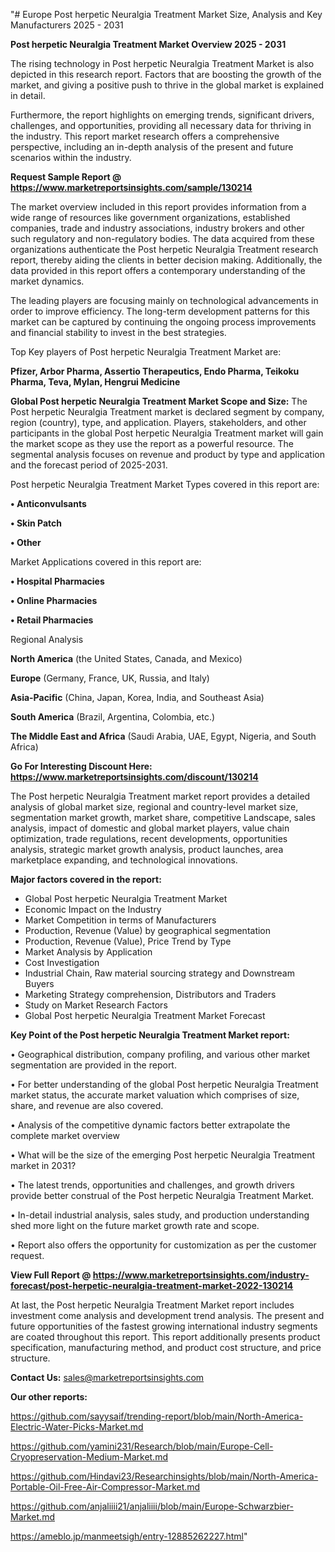 "# Europe Post herpetic Neuralgia Treatment Market Size, Analysis and Key Manufacturers 2025 - 2031

<Strong> Post herpetic Neuralgia Treatment Market Overview 2025 - 2031</strong>

The rising technology in Post herpetic Neuralgia Treatment Market is also depicted in this research report. Factors that are boosting the growth of the market, and giving a positive push to thrive in the global market is explained in detail.

Furthermore, the report highlights on emerging trends, significant drivers, challenges, and opportunities, providing all necessary data for thriving in the industry. This report market research offers a comprehensive perspective, including an in-depth analysis of the present and future scenarios within the industry.

<strong>Request Sample Report @ <a href=https://www.marketreportsinsights.com/sample/130214>https://www.marketreportsinsights.com/sample/130214</a></strong>

The market overview included in this report provides information from a wide range of resources like government organizations, established companies, trade and industry associations, industry brokers and other such regulatory and non-regulatory bodies. The data acquired from these organizations authenticate the Post herpetic Neuralgia Treatment research report, thereby aiding the clients in better decision making. Additionally, the data provided in this report offers a contemporary understanding of the market dynamics.

The leading players are focusing mainly on technological advancements in order to improve efficiency. The long-term development patterns for this market can be captured by continuing the ongoing process improvements and financial stability to invest in the best strategies.

Top Key players of Post herpetic Neuralgia Treatment Market are:

<strong>Pfizer, Arbor Pharma, Assertio Therapeutics, Endo Pharma, Teikoku Pharma, Teva, Mylan, Hengrui Medicine</strong>

<strong><b>Global Post herpetic Neuralgia Treatment Market Scope and Size:</b></strong>
The Post herpetic Neuralgia Treatment market is declared segment by company, region (country), type, and application. Players, stakeholders, and other participants in the global Post herpetic Neuralgia Treatment market will gain the market scope as they use the report as a powerful resource. The segmental analysis focuses on revenue and product by type and application and the forecast period of 2025-2031.

Post herpetic Neuralgia Treatment Market Types covered in this report are:

<strong>• Anticonvulsants

• Skin Patch

• Other</strong>

Market Applications covered in this report are:

<strong>• Hospital Pharmacies

• Online Pharmacies

• Retail Pharmacies</strong> 

Regional Analysis

<strong>North America</strong> (the United States, Canada, and Mexico)

<strong>Europe</strong> (Germany, France, UK, Russia, and Italy)

<strong>Asia-Pacific</strong> (China, Japan, Korea, India, and Southeast Asia)

<strong>South America</strong> (Brazil, Argentina, Colombia, etc.)

<strong>The Middle East and Africa</strong> (Saudi Arabia, UAE, Egypt, Nigeria, and South Africa)

<strong>Go For Interesting Discount Here: <a href=https://www.marketreportsinsights.com/discount/130214>https://www.marketreportsinsights.com/discount/130214</a></strong>

The Post herpetic Neuralgia Treatment market report provides a detailed analysis of global market size, regional and country-level market size, segmentation market growth, market share, competitive Landscape, sales analysis, impact of domestic and global market players, value chain optimization, trade regulations, recent developments, opportunities analysis, strategic market growth analysis, product launches, area marketplace expanding, and technological innovations.

<strong><b>Major factors covered in the report:</b></strong>
<ul>
  <li>Global Post herpetic Neuralgia Treatment Market </li>
  <li>Economic Impact on the Industry</li>
  <li>Market Competition in terms of Manufacturers</li>
  <li>Production, Revenue (Value) by geographical segmentation</li>
  <li>Production, Revenue (Value), Price Trend by Type</li>
  <li>Market Analysis by Application</li>
  <li>Cost Investigation</li>
  <li>Industrial Chain, Raw material sourcing strategy and Downstream Buyers</li>
  <li>Marketing Strategy comprehension, Distributors and Traders</li>
  <li>Study on Market Research Factors</li>
  <li>Global Post herpetic Neuralgia Treatment Market Forecast</li>
</ul>

<strong><b>Key Point of the Post herpetic Neuralgia Treatment Market report:</b></strong>

• Geographical distribution, company profiling, and various other market segmentation are provided in the report.

• For better understanding of the global Post herpetic Neuralgia Treatment market status, the accurate market valuation which comprises of size, share, and revenue are also covered.

• Analysis of the competitive dynamic factors better extrapolate the complete market overview

• What will be the size of the emerging Post herpetic Neuralgia Treatment market in 2031?

• The latest trends, opportunities and challenges, and growth drivers provide better construal of the Post herpetic Neuralgia Treatment Market.

• In-detail industrial analysis, sales study, and production understanding shed more light on the future market growth rate and scope.

• Report also offers the opportunity for customization as per the customer request.

<strong><b>View Full Report @ <a href=https://www.marketreportsinsights.com/industry-forecast/post-herpetic-neuralgia-treatment-market-2022-130214>https://www.marketreportsinsights.com/industry-forecast/post-herpetic-neuralgia-treatment-market-2022-130214</a></b></strong>


At last, the Post herpetic Neuralgia Treatment Market report includes investment come analysis and development trend analysis. The present and future opportunities of the fastest growing international industry segments are coated throughout this report. This report additionally presents product specification, manufacturing method, and product cost structure, and price structure.

<strong>Contact Us:</strong>
sales@marketreportsinsights.com

<strong>Our other reports:</strong>

<a href=https://github.com/sayysaif/trending-report/blob/main/North-America-Electric-Water-Picks-Market.md>https://github.com/sayysaif/trending-report/blob/main/North-America-Electric-Water-Picks-Market.md</a>

<a href=https://github.com/yamini231/Research/blob/main/Europe-Cell-Cryopreservation-Medium-Market.md>https://github.com/yamini231/Research/blob/main/Europe-Cell-Cryopreservation-Medium-Market.md</a>

<a href=https://github.com/Hindavi23/Researchinsights/blob/main/North-America-Portable-Oil-Free-Air-Compressor-Market.md>https://github.com/Hindavi23/Researchinsights/blob/main/North-America-Portable-Oil-Free-Air-Compressor-Market.md</a>

<a href=https://github.com/anjaliiii21/anjaliiii/blob/main/Europe-Schwarzbier-Market.md>https://github.com/anjaliiii21/anjaliiii/blob/main/Europe-Schwarzbier-Market.md</a>

<a href=https://ameblo.jp/manmeetsigh/entry-12885262227.html>https://ameblo.jp/manmeetsigh/entry-12885262227.html</a>"
